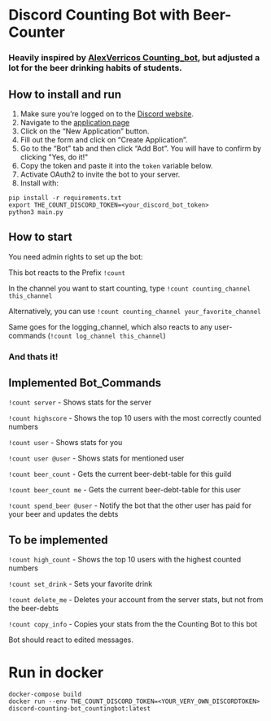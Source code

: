 # Discord Counting Bot with Beer-Counter
### Heavily inspired by [AlexVerricos Counting_bot](https://github.com/AlexVerrico/Discord-Counting-Bot), but adjusted a lot for the beer drinking habits of students.

## How to install and run
1. Make sure you’re logged on to the [Discord website](https://discord.com/).
2. Navigate to the [application page](https://discordapp.com/developers/applications/)
3. Click on the “New Application” button.
4. Fill out the form and click on “Create Application”.
5. Go to the “Bot” tab and then click “Add Bot”. You will have to confirm by clicking "Yes, do it!"
6. Copy the token and paste it into the `token` variable below.
7. Activate OAuth2 to invite the bot to your server.
8. Install with:
```	
pip install -r requirements.txt
export THE_COUNT_DISCORD_TOKEN=<your_discord_bot_token>
python3 main.py
```

## How to start
You need admin rights to set up the bot:

This bot reacts to the Prefix `!count`

In the channel you want to start counting, type `!count counting_channel this_channel`

Alternatively, you can use `!count counting_channel your_favorite_channel`

Same goes for the logging_channel, which also reacts to any user-commands (`!count log_channel this_channel`)

### And thats it!

## Implemented Bot_Commands
`!count server` - Shows stats for the server

`!count highscore` - Shows the top 10 users with the most correctly counted numbers

`!count user` - Shows stats for you

`!count user @user` - Shows stats for mentioned user


`!count beer_count` - Gets the current beer-debt-table for this guild

`!count beer_count me` - Gets the current beer-debt-table for this user

`!count spend_beer @user` - Notify the bot that the other user has paid for your beer and updates the debts

## To be implemented
`!count high_count` - Shows the top 10 users with the highest counted numbers

`!count set_drink` - Sets your favorite drink

`!count delete_me` - Deletes your account from the server stats, but not from the beer-debts

`!count copy_info` - Copies your stats from the the Counting Bot to this bot

Bot should react to edited messages.

# Run in docker
```	
docker-compose build
docker run --env THE_COUNT_DISCORD_TOKEN=<YOUR_VERY_OWN_DISCORDTOKEN> discord-counting-bot_countingbot:latest
```

